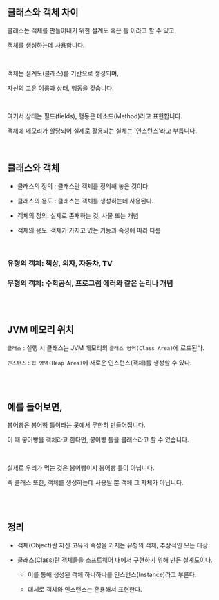 ## 클래스와 객체 차이


클래스는 객체를 만들어내기 위한 설계도 혹은 틀 이라고 할 수 있고, 

객체를 생성하는데 사용합니다.

<br/>

객체는 설계도(클래스)를 기반으로 생성되며, 

자신의 고유 이름과 상태, 행동을 갖습니다.

<br/>

여기서 상태는 필드(fields), 행동은 메소드(Method)라고 표현합니다.

객체에 메모리가 할당되어 실제로 활용되는 실체는 '인스턴스'라고 부릅니다.


<br/>

## 클래스와 객체

- 클래스의 정의 : 클래스란 객체를 정의해 놓은 것이다.

- 클래스의 용도 : 클래스는 객체를 생성하는데 사용된다.

- 객체의 정의: 실제로 존재하는 것, 사물 또는 개념
- 객체의 용도: 객체가 가지고 있는 기능과 속성에 따라 다름

<br/>

### 유형의 객체: 책상, 의자, 자동차, TV

### 무형의 객체: 수학공식, 프로그램 에러와 같은 논리나 개념

<br/><br/>

## JVM 메모리 위치

`클래스` : 실행 시 클래스는 JVM 메모리의 `클래스 영역(Class Area)`에 로드된다.

`인스턴스` : `힙 영역(Heap Area)`에 새로운 인스턴스(객체)를 생성할 수 있다.

<br/><br/>


## 예를 들어보면,

붕어빵은 붕어빵 틀이라는 곳에서 무한히 만들어집니다.

이 때 붕어빵을 객체라고 한다면, 붕어빵 틀을 클래스라고 할 수 있습니다.

<br/>

실제로 우리가 먹는 것은 붕어빵이지 붕어빵 틀이 아닙니다.

즉 클래스 또한, 객체를 생성하는데 사용될 뿐 객체 그 자체가 아닙니다.

<br/><br/>

## 정리

- 객체(Object)란 자신 고유의 속성을 가지는 유형의 객체, 추상적인 모든 대상.

- 클래스(Class)란 객체들을 소프트웨어 내에서 구현하기 위해 만든 설계도이다.
    - 이를 통해 생성된 객체 하나하나를 인스턴스(Instance)라고 부른다.
    
    - 대체로 객체와 인스턴스는 혼용해서 표현한다.